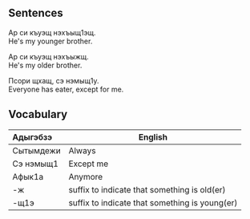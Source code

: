 ## Sentences
Ар си къуэщ нэхъыщ1эщ.  
He's my younger brother.

Ар си къуэщ нэхъыжщ.  
He's my older brother.

Псори щхащ, сэ нэмыщ1у.  
Everyone has eater, except for me.
## Vocabulary
| Адыгэбзэ  | English                                        |
| :-------- | ---------------------------------------------- |
| Сытымдежи | Always                                         |
| Сэ нэмыщ1 | Except me                                      |
| Афык1а    | Anymore                                        |
| -ж        | suffix to indicate that something is old(er)   |
| -щ1э      | suffix to indicate that something is young(er) |
